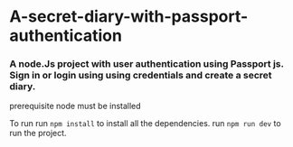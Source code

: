 # A-secret-diary-with-passport-authentication
### A node.Js project with user authentication using Passport js. Sign in or login using using credentials and create a secret diary.

prerequisite
node must be installed

To run 
run `npm install` to install all the dependencies.
run `npm run dev` to run the project.
